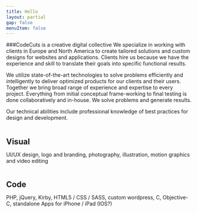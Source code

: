 ```yaml
---
title: Hello
layout: partial
gap: false
menuItem: false
---
```

###CodeCuts is a creative digital collective
We specialize in working with clients in Europe and North America to create tailored solutions and custom designs for websites and applications. Clients hire us because we have the experience and skill to translate their goals into specific functional results.

We utilize state-of-the-art technologies to solve problems efficiently and intelligently to deliver optimized products for our clients and their users. Together we bring broad range of experience and expertise to every project. Everything from initial conceptual frame-working to final testing is done collaboratively and in-house. We solve problems and generate results.

Our technical abilities include professional knowledge of best practices for design and development.

<div class="column">
    <div style="width: 100%;">
        <h2 style="display: inline-block; margin-bottom:0;">Visual</h2>
        <div class="line"  style="width:76%;margin-right:0;"></div>
    </div>
    <p>UI/UX design, logo and branding, photography, illustration, motion graphics and video editing<p>
</div>
<div class="column">
    <div style="width: 100%;">
        <h2 style="display: inline-block; margin-bottom: 0;">Code</h2>
        <div class="line" style="width:80.5%; margin-right:0;"></div>
    </div>
    <p>PHP, jQuery, Kirby, HTML5 / CSS / SASS, custom wordpress, C, Objective-C, standalone Apps for iPhone / iPad (IOS?)</p>
</div>